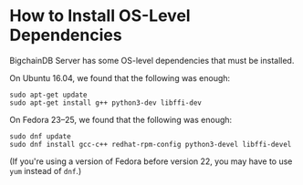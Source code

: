 # How to Install OS-Level Dependencies

BigchainDB Server has some OS-level dependencies that must be installed.

On Ubuntu 16.04, we found that the following was enough:
```text
sudo apt-get update
sudo apt-get install g++ python3-dev libffi-dev
```

On Fedora 23–25, we found that the following was enough:
```text
sudo dnf update
sudo dnf install gcc-c++ redhat-rpm-config python3-devel libffi-devel
```

(If you're using a version of Fedora before version 22, you may have to use `yum` instead of `dnf`.)
